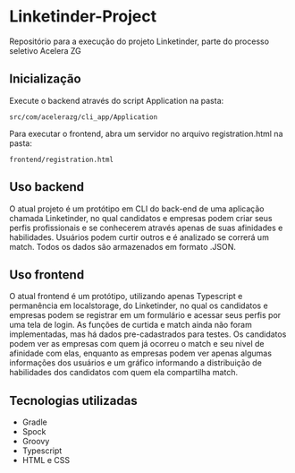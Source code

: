 # Linketinder-Project
Repositório para a execução do projeto Linketinder, parte do processo seletivo Acelera ZG

## Inicialização

Execute o backend através do script Application na pasta:

```
src/com/acelerazg/cli_app/Application
```

Para executar o frontend, abra um servidor no arquivo registration.html na pasta:

```
frontend/registration.html
```

## Uso backend

O atual projeto é um protótipo em CLI do back-end de uma aplicação chamada Linketinder, no qual candidatos e empresas podem criar seus perfis profissionais e se conhecerem através apenas de suas afinidades e habilidades. Usuários podem curtir outros e é analizado se correrá um match. Todos os dados são armazenados em formato .JSON.

## Uso frontend

O atual frontend é um protótipo, utilizando apenas Typescript e permanência em localstorage, do Linketinder, no qual os candidatos e empresas podem se registrar em um formulário e acessar seus perfis por uma tela de login. As funções de curtida e match ainda não foram implementadas, mas há dados pre-cadastrados para testes. Os candidatos podem ver as empresas com quem já ocorreu o match e seu nivel de afinidade com elas, enquanto as empresas podem ver apenas algumas informações dos usuários e um gráfico informando a distribuição de habilidades dos candidatos com quem ela compartilha match.

## Tecnologias utilizadas

- Gradle
- Spock
- Groovy
- Typescript
- HTML e CSS